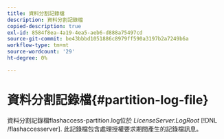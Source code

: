 ```yaml
---
title: 資料分割記錄檔
description: 資料分割記錄檔
copied-description: true
exl-id: 8584f8ea-4a19-4ea5-aeb6-d888a75497cd
source-git-commit: be43bbbd1051886c8979ff590a3197b2a7249b6a
workflow-type: tm+mt
source-wordcount: '29'
ht-degree: 0%

---
```


# 資料分割記錄檔{#partition-log-file}

資料分割記錄檔flashaccess-partition.log位於 *LicenseServer.LogRoot* [!DNL /flashaccesserver]. 此記錄檔包含處理授權要求期間產生的記錄檔訊息。
